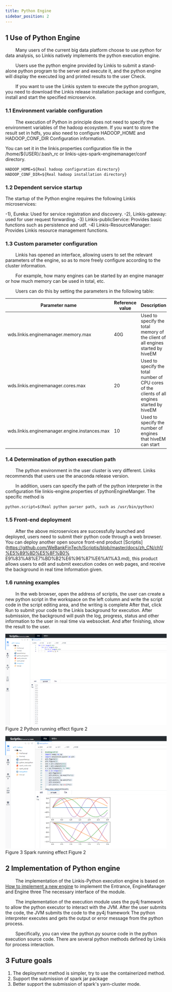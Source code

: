 ```yaml
---
title: Python Engine
sidebar_position: 2
---
```


## 1 Use of Python Engine

&nbsp;&nbsp;&nbsp;&nbsp;&nbsp;&nbsp;&nbsp;&nbsp;Many users of the current big data platform choose to use python for data analysis, so Linkis natively implements the python execution engine.

&nbsp;&nbsp;&nbsp;&nbsp;&nbsp;&nbsp;&nbsp;&nbsp;Users use the python engine provided by Linkis to submit a stand-alone python program to the server and execute it, and the python engine will display the executed log and printed results to the user Check.

&nbsp;&nbsp;&nbsp;&nbsp;&nbsp;&nbsp;&nbsp;&nbsp;If you want to use the Linkis system to execute the python program, you need to download the Linkis release installation package and configure, install and start the specified microservice.

### 1.1 Environment variable configuration

&nbsp;&nbsp;&nbsp;&nbsp;&nbsp;&nbsp;&nbsp;&nbsp;The execution of Python in principle does not need to specify the environment variables of the hadoop ecosystem. If you want to store the result set in hdfs, you also need to configure HADOOP_HOME and HADOOP_CONF_DIR Configuration information.

You can set it in the linkis.properties configuration file in the /home/${USER}/.bash_rc or linkis-ujes-spark-enginemanager/conf directory.

```properties
HADOOP_HOME=${Real hadoop configuration directory}
HADOOP_CONF_DIR=${Real hadoop installation directory}
```

### 1.2 Dependent service startup

The startup of the Python engine requires the following Linkis microservices:

-1), Eureka: Used for service registration and discovery.
-2), Linkis-gateway: used for user request forwarding.
-3) Linkis-publicService: Provides basic functions such as persistence and udf.
-4) Linkis-ResourceManager: Provides Linkis resource management functions.

### 1.3 Custom parameter configuration

&nbsp;&nbsp;&nbsp;&nbsp;&nbsp;&nbsp;&nbsp;&nbsp;Linkis has opened an interface, allowing users to set the relevant parameters of the engine, so as to more freely configure according to the cluster information.

&nbsp;&nbsp;&nbsp;&nbsp;&nbsp;&nbsp;&nbsp;&nbsp;For example, how many engines can be started by an engine manager or how much memory can be used in total, etc.

&nbsp;&nbsp;&nbsp;&nbsp;&nbsp;&nbsp;&nbsp;&nbsp;Users can do this by setting the parameters in the following table:

| Parameter name | Reference value | Description |
| ------------ | ------------ | ------------ |
| wds.linkis.enginemanager.memory.max | 40G| Used to specify the total memory of the client of all engines started by hiveEM |
| wds.linkis.enginemanager.cores.max | 20 | Used to specify the total number of CPU cores of the clients of all engines started by hiveEM |
| wds.linkis.enginemanager.engine.instances.max | 10 | Used to specify the number of engines that hiveEM can start |

### 1.4 Determination of python execution path

&nbsp;&nbsp;&nbsp;&nbsp;&nbsp;&nbsp;&nbsp;&nbsp;The python environment in the user cluster is very different. Liniks recommends that users use the anaconda release version.

&nbsp;&nbsp;&nbsp;&nbsp;&nbsp;&nbsp;&nbsp;&nbsp;In addition, users can specify the path of the python interpreter in the configuration file linkis-engine.properties of pythonEngineManger. The specific method is

```
python.script=$(Real python parser path, such as /usr/bin/python)
```

### 1.5 Front-end deployment

&nbsp;&nbsp;&nbsp;&nbsp;&nbsp;&nbsp;&nbsp;&nbsp;After the above microservices are successfully launched and deployed, users need to submit their python code through a web browser. You can deploy another open source front-end product [Scriptis](https://github.com/WeBankFinTech/Scriptis/blob/master/docs/zh_CN/ch1/%E5%89%8D%E5%8F%B0% E9%83%A8%E7%BD%B2%E6%96%87%E6%A1%A3.md), this product allows users to edit and submit execution codes on web pages, and receive the background in real time Information given.

### 1.6 running examples

&nbsp;&nbsp;&nbsp;&nbsp;&nbsp;&nbsp;&nbsp;&nbsp;In the web browser, open the address of scriptis, the user can create a new python script in the workspace on the left column and write the script code in the script editing area, and the writing is complete After that, click Run to submit your code to the Linkis background for execution. After submission, the background will push the log, progress, status and other information to the user in real time via websocket. And after finishing, show the result to the user.

![Python running effect chart 1](../images/ch6/python_run1.png)<br/>
Figure 2 Python running effect figure 2

![Python running effect chart 1](../images/ch6/python_run2.png)<br/>
Figure 3 Spark running effect Figure 2

## 2 Implementation of Python engine

&nbsp;&nbsp;&nbsp;&nbsp;&nbsp;&nbsp;&nbsp;&nbsp;The implementation of the Linkis-Python execution engine is based on [How to implement a new engine](/development/new_engine_conn.md) to implement the Entrance, EngineManager and Engine three The necessary interface of the module.

&nbsp;&nbsp;&nbsp;&nbsp;&nbsp;&nbsp;&nbsp;&nbsp;The implementation of the execution module uses the py4j framework to allow the python executor to interact with the JVM. After the user submits the code, the JVM submits the code to the py4j framework The python interpreter executes and gets the output or error message from the python process.

&nbsp;&nbsp;&nbsp;&nbsp;&nbsp;&nbsp;&nbsp;&nbsp;Specifically, you can view the python.py source code in the python execution source code. There are several python methods defined by Linkis for process interaction.


## 3 Future goals

1. The deployment method is simpler, try to use the containerized method.
2. Support the submission of spark jar package
3. Better support the submission of spark's yarn-cluster mode.
